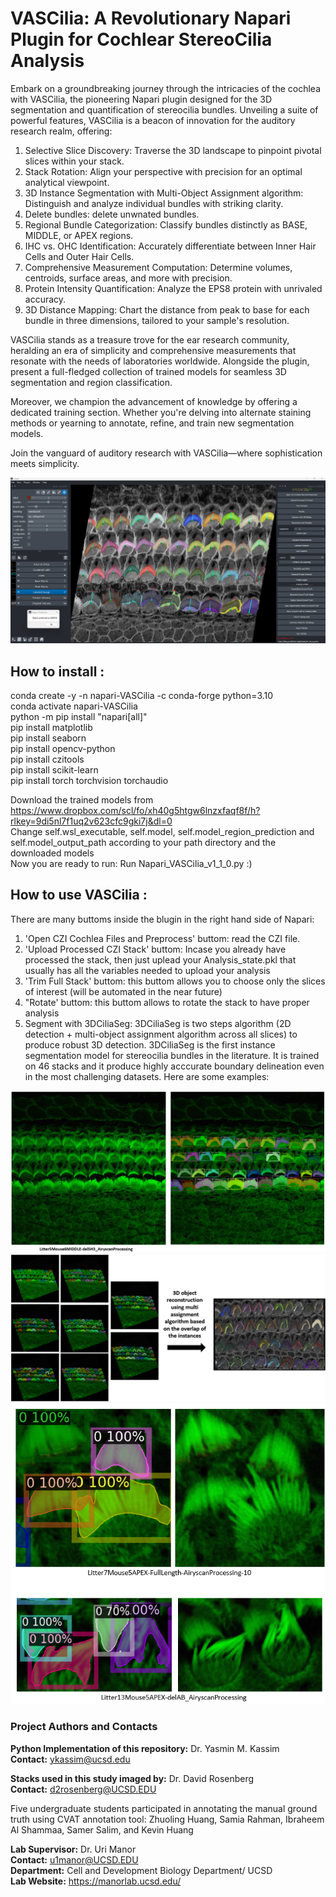 # VASCilia: A Revolutionary Napari Plugin for Cochlear StereoCilia Analysis
 
 Embark on a groundbreaking journey through the intricacies of the cochlea with VASCilia, the pioneering Napari plugin designed for the 3D segmentation and quantification of stereocilia bundles. Unveiling a suite of powerful features, VASCilia is a beacon of innovation for the auditory research realm, offering:

1. Selective Slice Discovery: Traverse the 3D landscape to pinpoint pivotal slices within your stack.
2. Stack Rotation: Align your perspective with precision for an optimal analytical viewpoint.
3. 3D Instance Segmentation with Multi-Object Assignment algorithm: Distinguish and analyze individual bundles with striking clarity.
4. Delete bundles: delete unwnated bundles.
6. Regional Bundle Categorization: Classify bundles distinctly as BASE, MIDDLE, or APEX regions.
7. IHC vs. OHC Identification: Accurately differentiate between Inner Hair Cells and Outer Hair Cells.
8. Comprehensive Measurement Computation: Determine volumes, centroids, surface areas, and more with precision.
9. Protein Intensity Quantification: Analyze the EPS8 protein with unrivaled accuracy.
10. 3D Distance Mapping: Chart the distance from peak to base for each bundle in three dimensions, tailored to your sample's resolution.

VASCilia stands as a treasure trove for the ear research community, heralding an era of simplicity and comprehensive measurements that resonate with the needs of laboratories worldwide. Alongside the plugin,  present a full-fledged collection of trained models for seamless 3D segmentation and region classification.

Moreover, we champion the advancement of knowledge by offering a dedicated training section. Whether you're delving into alternate staining methods or yearning to annotate, refine, and train new segmentation models.  

Join the vanguard of auditory research with VASCilia—where sophistication meets simplicity.

![Pipeline Diagram](images/VASCilia.png)


## How to install :  

conda create -y -n napari-VASCilia -c conda-forge python=3.10  
conda activate napari-VASCilia  
python -m pip install "napari[all]"  
pip install matplotlib  
pip install seaborn  
pip install opencv-python  
pip install czitools  
pip install scikit-learn  
pip install torch torchvision torchaudio  

Download the trained models from https://www.dropbox.com/scl/fo/xh40g5htgw6lnzxfaqf8f/h?rlkey=9di5nl7f1uq2v623cfc9gki7j&dl=0  
Change self.wsl_executable, self.model, self.model_region_prediction and self.model_output_path according to your path directory and the downloaded models  
Now you are ready to run: Run Napari_VASCilia_v1_1_0.py  :)  

## How to use VASCilia :  
There are many buttoms inside the blugin in the right hand side of Napari:
1. 'Open CZI Cochlea Files and Preprocess' buttom: read the CZI file.
2. 'Upload Processed CZI Stack' buttom: Incase you already have processed the stack, then just uplead your Analysis_state.pkl that usually has all the variables needed to upload your analysis
3. 'Trim Full Stack' buttom: this buttom allows you to choose only the slices of interest (will be automated in the near future)
4. "Rotate' buttom: this buttom allows to rotate the stack to have proper analysis 
5. Segment with 3DCiliaSeg: 3DCiliaSeg is two steps algorithm (2D detection + multi-object assignment algorithm across all slices) to produce robust 3D detection. 3DCiliaSeg is the first instance segmentation model for stereocilia bundles in the literature. It is trained on 46 stacks and it produce highly acccurate boundary delineation even in the most challenging datasets. Here are some examples:  

![Stereocilia bundles detection for one frame(slice) of the stack](images/one_frame_detection.png)
![multi-object assignment algorithm to produce robust 3D detection](images/multi_object_ass_algorithm.png)
![3DCiliaSeg can tackles challenged cases](images/challenged_cases.png)

### Project Authors and Contacts

**Python Implementation of this repository:** Dr. Yasmin M. Kassim    
**Contact:** ykassim@ucsd.edu

**Stacks used in this study imaged by:** Dr. David Rosenberg   
**Contact:** d2rosenberg@UCSD.EDU

Five undergraduate students participated in annotating the manual ground truth using CVAT annotation tool: Zhuoling Huang, Samia Rahman, Ibraheem Al Shammaa, Samer Salim, and Kevin Huang 

**Lab Supervisor:** Dr. Uri Manor   
**Contact:** u1manor@UCSD.EDU  
**Department:** Cell and Development Biology Department/ UCSD  
**Lab Website:** https://manorlab.ucsd.edu/




